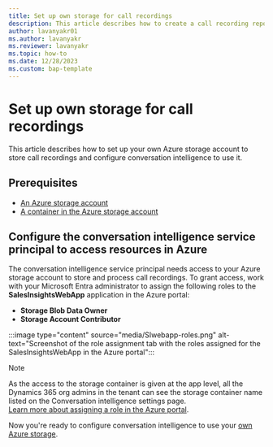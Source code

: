 ```yaml
---
title: Set up own storage for call recordings
description: This article describes how to create a call recording repository in Azure storage for storing your Teams recordings.
author: lavanyakr01
ms.author: lavanyakr
ms.reviewer: lavanyakr 
ms.topic: how-to 
ms.date: 12/28/2023
ms.custom: bap-template
---
```


# Set up own storage for call recordings

This article describes how to set up your own Azure storage account to store call recordings and configure conversation intelligence to use it.

## Prerequisites

- [An Azure storage account](/azure/storage/common/storage-account-create?tabs=azure-portal) 
- [A container in the Azure storage account](/azure/storage/blobs/blob-containers-portal) 

##  Configure the conversation intelligence service principal to access resources in Azure

The conversation intelligence service principal needs access to your Azure storage account to store and process call recordings. To grant access, work with your Microsoft Entra administrator to assign the following roles to the **SalesInsightsWebApp** application in the Azure portal:

- **Storage Blob Data Owner**
- **Storage Account Contributor**

:::image type="content" source="media/SIwebapp-roles.png" alt-text="Screenshot of the role assignment tab with the roles assigned for the SalesInsightsWebApp in the Azure portal":::

> [!NOTE]
> As the access to the storage container is given at the app level, all the Dynamics 365 org admins in the tenant can see the storage container name listed on the Conversation intelligence settings page.  
[Learn more about assigning a role in the Azure portal](/entra/identity-platform/howto-create-service-principal-portal#assign-a-role-to-the-application).

Now you're ready to configure conversation intelligence to use your [own Azure storage](fre-setup-ci-sales-app.md#configure-conversation-intelligence-settings).  
